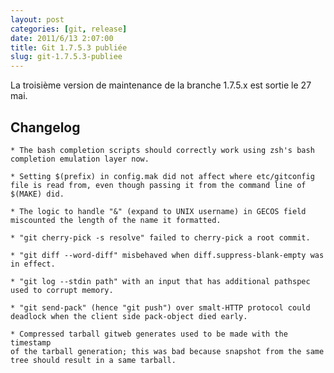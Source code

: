```yaml
---
layout: post
categories: [git, release]
date: 2011/6/13 2:07:00
title: Git 1.7.5.3 publiée
slug: git-1.7.5.3-publiee
---
```


La troisième version de maintenance de la branche 1.7.5.x est sortie le 27 mai.

Changelog
---------

    * The bash completion scripts should correctly work using zsh's bash
    completion emulation layer now.

    * Setting $(prefix) in config.mak did not affect where etc/gitconfig
    file is read from, even though passing it from the command line of
    $(MAKE) did.

    * The logic to handle "&" (expand to UNIX username) in GECOS field
    miscounted the length of the name it formatted.

    * "git cherry-pick -s resolve" failed to cherry-pick a root commit.

    * "git diff --word-diff" misbehaved when diff.suppress-blank-empty was
    in effect.

    * "git log --stdin path" with an input that has additional pathspec
    used to corrupt memory.

    * "git send-pack" (hence "git push") over smalt-HTTP protocol could
    deadlock when the client side pack-object died early.

    * Compressed tarball gitweb generates used to be made with the timestamp
    of the tarball generation; this was bad because snapshot from the same
    tree should result in a same tarball.
